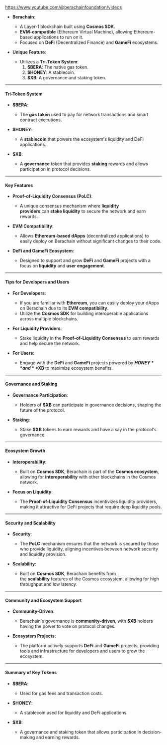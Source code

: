 https://www.youtube.com/@berachainfoundation/videos


-   **Berachain**:

    -   A Layer-1 blockchain built using **Cosmos SDK**.
    -   **EVM-compatible** (Ethereum Virtual Machine), allowing Ethereum-based applications to run on it.
    -   Focused on **DeFi** (Decentralized Finance) and **GameFi** ecosystems.
-   **Unique Feature**:

    -   Utilizes a **Tri-Token System**:
        1.  **$BERA**: The native gas token.
        2.  **$HONEY**: A stablecoin.
        3.  **$XB**: A governance and staking token.

* * * *

#### **Tri-Token System**

-   **$BERA**:

    -   The **gas token** used to pay for network transactions and smart contract executions.
-   **$HONEY**:

    -   A **stablecoin** that powers the ecosystem's liquidity and DeFi applications.
-   **$XB**:

    -   A **governance** token that provides **staking** rewards and allows participation in protocol decisions.

* * * *

#### **Key Features**

-   **Proof-of-Liquidity Consensus (PoLC)**:

    -   A unique consensus mechanism where **liquidity providers** can **stake liquidity** to secure the network and earn rewards.
-   **EVM Compatibility**:

    -   Allows **Ethereum-based dApps** (decentralized applications) to easily deploy on Berachain without significant changes to their code.
-   **DeFi and GameFi Ecosystem**:

    -   Designed to support and grow **DeFi** and **GameFi** projects with a focus on **liquidity** and **user engagement**.

* * * *

#### **Tips for Developers and Users**

-   **For Developers**:

    -   If you are familiar with **Ethereum**, you can easily deploy your dApps on Berachain due to its **EVM compatibility**.
    -   Utilize the **Cosmos SDK** for building interoperable applications across multiple blockchains.
-   **For Liquidity Providers**:

    -   Stake liquidity in the **Proof-of-Liquidity Consensus** to earn rewards and help secure the network.
-   **For Users**:

    -   Engage with the **DeFi** and **GameFi** projects powered by **$HONEY** and **$XB** to maximize ecosystem benefits.

* * * *

#### **Governance and Staking**

-   **Governance Participation**:

    -   Holders of **$XB** can participate in governance decisions, shaping the future of the protocol.
-   **Staking**:

    -   Stake **$XB** tokens to earn rewards and have a say in the protocol's governance.

* * * *

#### **Ecosystem Growth**

-   **Interoperability**:

    -   Built on **Cosmos SDK**, Berachain is part of the **Cosmos ecosystem**, allowing for **interoperability** with other blockchains in the Cosmos network.
-   **Focus on Liquidity**:

    -   The **Proof-of-Liquidity Consensus** incentivizes liquidity providers, making it attractive for DeFi projects that require deep liquidity pools.

* * * *

#### **Security and Scalability**

-   **Security**:

    -   The **PoLC** mechanism ensures that the network is secured by those who provide liquidity, aligning incentives between network security and liquidity provision.
-   **Scalability**:

    -   Built on **Cosmos SDK**, Berachain benefits from the **scalability** features of the Cosmos ecosystem, allowing for high throughput and low latency.

* * * *

#### **Community and Ecosystem Support**

-   **Community-Driven**:

    -   Berachain's governance is **community-driven**, with **$XB** holders having the power to vote on protocol changes.
-   **Ecosystem Projects**:

    -   The platform actively supports **DeFi** and **GameFi** projects, providing tools and infrastructure for developers and users to grow the ecosystem.

* * * *

#### **Summary of Key Tokens**

-   **$BERA**:

    -   Used for gas fees and transaction costs.
-   **$HONEY**:

    -   A stablecoin used for liquidity and DeFi applications.
-   **$XB**:

    -   A governance and staking token that allows participation in decision-making and earning rewards.